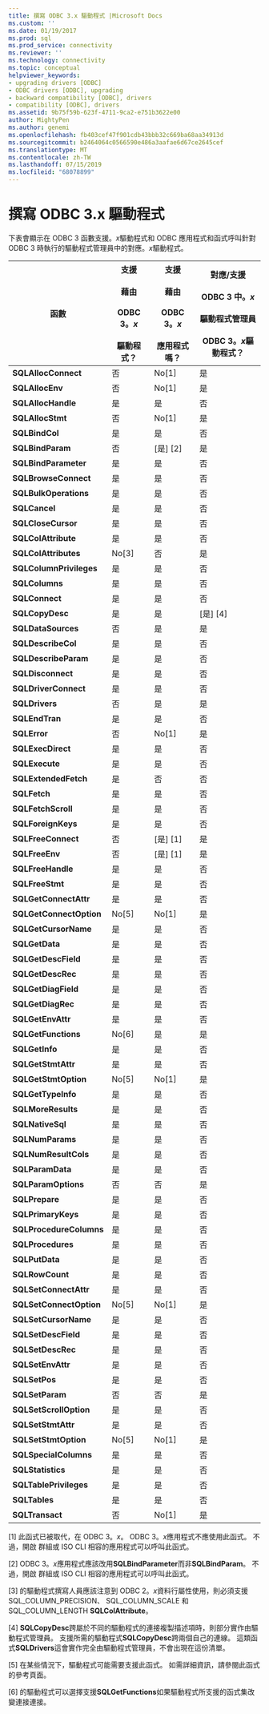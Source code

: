 ```yaml
---
title: 撰寫 ODBC 3.x 驅動程式 |Microsoft Docs
ms.custom: ''
ms.date: 01/19/2017
ms.prod: sql
ms.prod_service: connectivity
ms.reviewer: ''
ms.technology: connectivity
ms.topic: conceptual
helpviewer_keywords:
- upgrading drivers [ODBC]
- ODBC drivers [ODBC], upgrading
- backward compatibility [ODBC], drivers
- compatibility [ODBC], drivers
ms.assetid: 9b75f59b-623f-4711-9ca2-e751b3622e00
author: MightyPen
ms.author: genemi
ms.openlocfilehash: fb403cef47f901cdb43bbb32c669ba68aa34913d
ms.sourcegitcommit: b2464064c0566590e486a3aafae6d67ce2645cef
ms.translationtype: MT
ms.contentlocale: zh-TW
ms.lasthandoff: 07/15/2019
ms.locfileid: "68078899"
---
```

# <a name="writing-odbc-3x-drivers"></a>撰寫 ODBC 3.x 驅動程式
下表會顯示在 ODBC 3 函數支援。*x*驅動程式和 ODBC 應用程式和函式呼叫針對 ODBC 3 時執行的驅動程式管理員中的對應。*x*驅動程式。  
  
|函數|支援<br /><br /> 藉由<br /><br /> ODBC 3。*x*<br /><br /> 驅動程式？|支援<br /><br /> 藉由<br /><br /> ODBC 3。*x*<br /><br /> 應用程式嗎？|對應/支援<br /><br /> ODBC 3 中。*x*<br /><br /> 驅動程式管理員<br /><br /> ODBC 3。*x*驅動程式？|  
|--------------|----------------------------------------------------|---------------------------------------------------------|---------------------------------------------------------------------------------------------|  
|**SQLAllocConnect**|否|No[1]|是|  
|**SQLAllocEnv**|否|No[1]|是|  
|**SQLAllocHandle**|是|是|否|  
|**SQLAllocStmt**|否|No[1]|是|  
|**SQLBindCol**|是|是|否|  
|**SQLBindParam**|否|[是] [2]|是|  
|**SQLBindParameter**|是|是|否|  
|**SQLBrowseConnect**|是|是|否|  
|**SQLBulkOperations**|是|是|否|  
|**SQLCancel**|是|是|否|  
|**SQLCloseCursor**|是|是|否|  
|**SQLColAttribute**|是|是|否|  
|**SQLColAttributes**|No[3]|否|是|  
|**SQLColumnPrivileges**|是|是|否|  
|**SQLColumns**|是|是|否|  
|**SQLConnect**|是|是|否|  
|**SQLCopyDesc**|是|是|[是] [4]|  
|**SQLDataSources**|否|是|是|  
|**SQLDescribeCol**|是|是|否|  
|**SQLDescribeParam**|是|是|否|  
|**SQLDisconnect**|是|是|否|  
|**SQLDriverConnect**|是|是|否|  
|**SQLDrivers**|否|是|是|  
|**SQLEndTran**|是|是|否|  
|**SQLError**|否|No[1]|是|  
|**SQLExecDirect**|是|是|否|  
|**SQLExecute**|是|是|否|  
|**SQLExtendedFetch**|是|否|否|  
|**SQLFetch**|是|是|否|  
|**SQLFetchScroll**|是|是|否|  
|**SQLForeignKeys**|是|是|否|  
|**SQLFreeConnect**|否|[是] [1]|是|  
|**SQLFreeEnv**|否|[是] [1]|是|  
|**SQLFreeHandle**|是|是|否|  
|**SQLFreeStmt**|是|是|否|  
|**SQLGetConnectAttr**|是|是|否|  
|**SQLGetConnectOption**|No[5]|No[1]|是|  
|**SQLGetCursorName**|是|是|否|  
|**SQLGetData**|是|是|否|  
|**SQLGetDescField**|是|是|否|  
|**SQLGetDescRec**|是|是|否|  
|**SQLGetDiagField**|是|是|否|  
|**SQLGetDiagRec**|是|是|否|  
|**SQLGetEnvAttr**|是|是|否|  
|**SQLGetFunctions**|No[6]|是|是|  
|**SQLGetInfo**|是|是|否|  
|**SQLGetStmtAttr**|是|是|否|  
|**SQLGetStmtOption**|No[5]|No[1]|是|  
|**SQLGetTypeInfo**|是|是|否|  
|**SQLMoreResults**|是|是|否|  
|**SQLNativeSql**|是|是|否|  
|**SQLNumParams**|是|是|否|  
|**SQLNumResultCols**|是|是|否|  
|**SQLParamData**|是|是|否|  
|**SQLParamOptions**|否|否|是|  
|**SQLPrepare**|是|是|否|  
|**SQLPrimaryKeys**|是|是|否|  
|**SQLProcedureColumns**|是|是|否|  
|**SQLProcedures**|是|是|否|  
|**SQLPutData**|是|是|否|  
|**SQLRowCount**|是|是|否|  
|**SQLSetConnectAttr**|是|是|否|  
|**SQLSetConnectOption**|No[5]|No[1]|是|  
|**SQLSetCursorName**|是|是|否|  
|**SQLSetDescField**|是|是|否|  
|**SQLSetDescRec**|是|是|否|  
|**SQLSetEnvAttr**|是|是|否|  
|**SQLSetPos**|是|是|否|  
|**SQLSetParam**|否|否|是|  
|**SQLSetScrollOption**|是|是|否|  
|**SQLSetStmtAttr**|是|是|否|  
|**SQLSetStmtOption**|No[5]|No[1]|是|  
|**SQLSpecialColumns**|是|是|否|  
|**SQLStatistics**|是|是|否|  
|**SQLTablePrivileges**|是|是|否|  
|**SQLTables**|是|是|否|  
|**SQLTransact**|否|No[1]|是|  
  
 [1] 此函式已被取代，在 ODBC 3。*x*。 ODBC 3。*x*應用程式不應使用此函式。 不過，開啟 群組或 ISO CLI 相容的應用程式可以呼叫此函式。  
  
 [2] ODBC 3。*x*應用程式應該改用**SQLBindParameter**而非**SQLBindParam**。 不過，開啟 群組或 ISO CLI 相容的應用程式可以呼叫此函式。  
  
 [3] 的驅動程式撰寫人員應該注意到 ODBC 2。*x*資料行屬性使用，則必須支援 SQL_COLUMN_PRECISION、 SQL_COLUMN_SCALE 和 SQL_COLUMN_LENGTH **SQLColAttribute**。  
  
 [4] **SQLCopyDesc**跨屬於不同的驅動程式的連接複製描述項時，則部分實作由驅動程式管理員。 支援所需的驅動程式**SQLCopyDesc**跨兩個自己的連線。 這類函式**SQLDrivers**這會實作完全由驅動程式管理員，不會出現在這份清單。  
  
 [5] 在某些情況下，驅動程式可能需要支援此函式。 如需詳細資訊，請參閱此函式的參考頁面。  
  
 [6] 的驅動程式可以選擇支援**SQLGetFunctions**如果驅動程式所支援的函式集改變連接連接。
